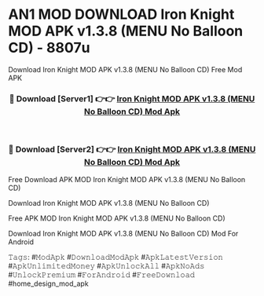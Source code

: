 # AN1 MOD DOWNLOAD Iron Knight MOD APK v1.3.8 (MENU No Balloon CD) - 8807u
Download Iron Knight MOD APK v1.3.8 (MENU No Balloon CD) Free Mod APK

<div align="center">
<h3>🔴 Download [Server1] 👉👉 <a href="https://apk-comot.site?title=Iron_Knight_MOD_APK_v1.3.8_(MENU_No_Balloon_CD)">Iron Knight MOD APK v1.3.8 (MENU No Balloon CD) Mod Apk</a></h3><br>

<h3>🔴 Download [Server2] 👉👉 <a href="https://apk-comot.site?title=Iron_Knight_MOD_APK_v1.3.8_(MENU_No_Balloon_CD)">Iron Knight MOD APK v1.3.8 (MENU No Balloon CD) Mod Apk</a></h3>
</div>


Free Download APK MOD Iron Knight MOD APK v1.3.8 (MENU No Balloon CD)

Download Iron Knight MOD APK v1.3.8 (MENU No Balloon CD) 

Free APK MOD Iron Knight MOD APK v1.3.8 (MENU No Balloon CD) 

Download Iron Knight MOD APK v1.3.8 (MENU No Balloon CD) Mod For Android

𝚃𝚊𝚐𝚜: #𝙼𝚘𝚍𝙰𝚙𝚔 #𝙳𝚘𝚠𝚗𝚕𝚘𝚊𝚍𝙼𝚘𝚍𝙰𝚙𝚔 #𝙰𝚙𝚔𝙻𝚊𝚝𝚎𝚜𝚝𝚅𝚎𝚛𝚜𝚒𝚘𝚗 #𝙰𝚙𝚔𝚄𝚗𝚕𝚒𝚖𝚒𝚝𝚎𝚍𝙼𝚘𝚗𝚎𝚢 #𝙰𝚙𝚔𝚄𝚗𝚕𝚘𝚌𝚔𝙰𝚕𝚕 #𝙰𝚙𝚔𝙽𝚘𝙰𝚍𝚜 #𝚄𝚗𝚕𝚘𝚌𝚔𝙿𝚛𝚎𝚖𝚒𝚞𝚖 #𝙵𝚘𝚛𝙰𝚗𝚍𝚛𝚘𝚒𝚍 #𝙵𝚛𝚎𝚎𝙳𝚘𝚠𝚗𝚕𝚘𝚊𝚍 #home_design_mod_apk